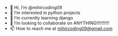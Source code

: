 - 👋 Hi, I’m @mihircoding09
- 👀 I’m interested in python projects
- 🌱 I’m currently learning django
- 💞️ I’m looking to collaborate on ANYTHING!!!!!!!!!!
- 📫 How to reach me at mihircoding09@gmail.com

<!---
mihircoding09/mihircoding09 is a ✨ special ✨ repository because its `README.md` (this file) appears on your GitHub profile.
You can click the Preview link to take a look at your changes.
--->
